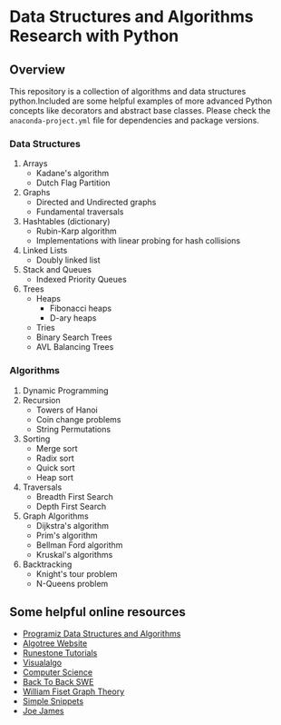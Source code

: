 # Data Structures and Algorithms Research with Python

## Overview

This repository is a collection of algorithms and data structures python.Included are some helpful examples of more advanced Python concepts like decorators and abstract base classes. Please check the `anaconda-project.yml` file for dependencies and package versions.

### Data Structures

1. Arrays
   - Kadane's algorithm
   - Dutch Flag Partition
2. Graphs
   - Directed and Undirected graphs
   - Fundamental traversals
3. Hashtables (dictionary)
   - Rubin-Karp algorithm
   - Implementations with linear probing for hash collisions
4. Linked Lists
   - Doubly linked list
5. Stack and Queues
   - Indexed Priority Queues
6. Trees
   - Heaps
     - Fibonacci heaps
     - D-ary heaps
   - Tries
   - Binary Search Trees
   - AVL Balancing Trees

### Algorithms

1. Dynamic Programming
2. Recursion
   - Towers of Hanoi
   - Coin change problems
   - String Permutations
3. Sorting
   - Merge sort
   - Radix sort
   - Quick sort
   - Heap sort
4. Traversals
   - Breadth First Search
   - Depth First Search
5. Graph Algorithms
   - Dijkstra's algorithm
   - Prim's algorithm
   - Bellman Ford algorithm
   - Kruskal's algorithms
6. Backtracking
   - Knight's tour problem
   - N-Queens problem

## Some helpful online resources

- [Programiz Data Structures and Algorithms](https://www.programiz.com/dsa)
- [Algotree Website](https://algotree.org/)
- [Runestone Tutorials](https://runestone.academy/runestone/books/published/pythonds/index.html)
- [Visualalgo](https://visualgo.net/en)
- [Computer Science](https://www.youtube.com/channel/UCSX3MR0gnKDxyXAyljWzm0Q)
- [Back To Back SWE](https://www.youtube.com/channel/UCmJz2DV1a3yfgrR7GqRtUUA)
- [William Fiset Graph Theory](https://www.youtube.com/user/purpongie)
- [Simple Snippets](https://www.youtube.com/channel/UCRIWTSgd7hGtZhx4RYoASEg)
- [Joe James](https://www.youtube.com/c/joejamesusa)
